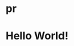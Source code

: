 # pr
<!DOCTYPE html>
<html>

<head>
	<title>
		First Web Page
	</title>
</head>

<body>
	<h1>Hello World!</h1>
</body>

</html>
